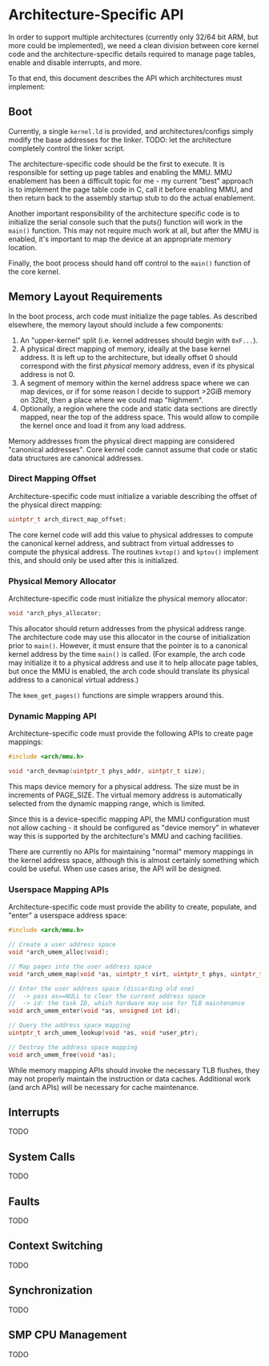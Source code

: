 # Architecture-Specific API

In order to support multiple architectures (currently only 32/64 bit ARM, but
more could be implemented), we need a clean division between core kernel code
and the architecture-specific details required to manage page tables, enable and
disable interrupts, and more.

To that end, this document describes the API which architectures must implement:

## Boot

Currently, a single `kernel.ld` is provided, and architectures/configs simply
modify the base addresses for the linker. TODO: let the architecture completely
control the linker script.

The architecture-specific code should be the first to execute. It is responsible
for setting up page tables and enabling the MMU. MMU enablement has been a
difficult topic for me - my current "best" approach is to implement the page
table code in C, call it before enabling MMU, and then return back to the
assembly startup stub to do the actual enablement.

Another important responsibility of the architecture specific code is to
initialize the serial console such that the puts() function will work in the
`main()` function. This may not require much work at all, but after the MMU is
enabled, it's important to map the device at an appropriate memory location.

Finally, the boot process should hand off control to the `main()` function of
the core kernel.

## Memory Layout Requirements

In the boot process, arch code must initialize the page tables. As described
elsewhere, the memory layout should include a few components:

1. An "upper-kernel" split (i.e. kernel addresses should begin with `0xF...`).
2. A physical direct mapping of memory, ideally at the base kernel address. It
   is left up to the architecture, but ideally offset 0 should correspond with
   the first _physical_ memory address, even if its physical address is not 0.
3. A segment of memory within the kernel address space where we can map devices,
   or if for some reason I decide to support >2GiB memory on 32bit, then a place
   where we could map "highmem".
4. Optionally, a region where the code and static data sections are directly
   mapped, near the top of the address space. This would allow to compile the
   kernel once and load it from any load address.
   
Memory addresses from the physical direct mapping are considered "canonical
addresses". Core kernel code cannot assume that code or static data structures
are canonical addresses.

### Direct Mapping Offset

Architecture-specific code must initialize a variable describing the offset of
the physical direct mapping:

```c
uintptr_t arch_direct_map_offset;
```

The core kernel code will add this value to physical addresses to compute the
canonical kernel address, and subtract from virtual addresses to compute the
physical address. The routines `kvtop()` and `kptov()` implement this, and
should only be used after this is initialized.

### Physical Memory Allocator

Architecture-specific code must initialize the physical memory allocator:

```c
void *arch_phys_allocator;
```

This allocator should return addresses from the physical address range. The
architecture code may use this allocator in the course of initialization prior
to `main()`. However, it must ensure that the pointer is to a canonical kernel
address by the time `main()` is called. (For example, the arch code may
initialize it to a physical address and use it to help allocate page tables, but
once the MMU is enabled, the arch code should translate its physical address to
a canonical virtual address.)

The `kmem_get_pages()` functions are simple wrappers around this.

### Dynamic Mapping API

Architecture-specific code must provide the following APIs to create page
mappings:

```c
#include <arch/mmu.h>

void *arch_devmap(uintptr_t phys_addr, uintptr_t size);
```

This maps device memory for a physical address. The size must be in increments
of PAGE_SIZE. The virtual memory address is automatically selected from the
dynamic mapping range, which is limited.

Since this is a device-specific mapping API, the MMU configuration must not
allow caching - it should be configured as "device memory" in whatever way this
is supported by the architecture's MMU and caching facilities.

There are currently no APIs for maintaining "normal" memory mappings in the
kernel address space, although this is almost certainly something which could be
useful. When use cases arise, the API will be designed.

### Userspace Mapping APIs

Architecture-specific code must provide the ability to create, populate, and
"enter" a userspace address space:

```c
#include <arch/mmu.h>

// Create a user address space
void *arch_umem_alloc(void);

// Map pages into the user address space
void *arch_umem_map(void *as, uintptr_t virt, uintptr_t phys, uintptr_t size, enum umem_perm perm);

// Enter the user address space (discarding old one)
//  -> pass as==NULL to clear the current address space
//  -> id: the task ID, which hardware may use for TLB maintenance
void arch_umem_enter(void *as, unsigned int id);

// Query the address space mapping
uintptr_t arch_umem_lookup(void *as, void *user_ptr);

// Destroy the address space mapping
void arch_umem_free(void *as);
```

While memory mapping APIs should invoke the necessary TLB flushes, they may not
properly maintain the instruction or data caches. Additional work (and arch
APIs) will be necessary for cache maintenance.

## Interrupts

TODO

## System Calls

TODO

## Faults

TODO

## Context Switching

TODO

## Synchronization

TODO

## SMP CPU Management

TODO
